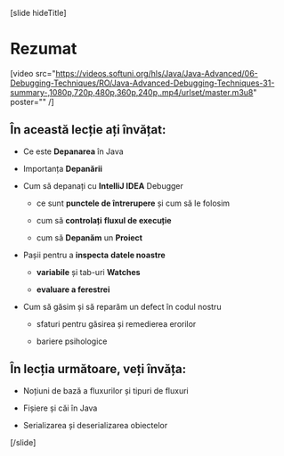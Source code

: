 [slide hideTitle]

# Rezumat

[video src="https://videos.softuni.org/hls/Java/Java-Advanced/06-Debugging-Techniques/RO/Java-Advanced-Debugging-Techniques-31-summary-,1080p,720p,480p,360p,240p,.mp4/urlset/master.m3u8" poster="" /]

## În această lecție ați învățat:

- Ce este **Depanarea** în Java

- Importanța **Depanării**

- Cum să depanați cu **IntelliJ IDEA** Debugger

    - ce sunt **punctele de întrerupere** și cum să le folosim

    - cum să **controlați** **fluxul de execuție**

    - cum să **Depanăm** un **Proiect**

- Pașii pentru a **inspecta** **datele noastre**

    - **variabile** și tab-uri **Watches**

    - **evaluare a ferestrei**

- Cum să găsim și să reparăm un defect în codul nostru

    - sfaturi pentru găsirea și remedierea erorilor

    - bariere psihologice
   
## În lecția următoare, veți învăța:

- Noțiuni de bază a fluxurilor și tipuri de fluxuri

- Fișiere și căi în Java

- Serializarea și deserializarea obiectelor

[/slide]
